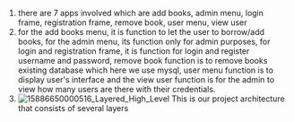 1. there are 7 apps involved which are add books, admin menu, login frame, registration frame, remove book, user menu, view user
2. for the add books menu, it is function to let the user to borrow/add books, for the admin menu, its function only for admin purposes, for login and registration frame, it is function for login and register username and password, remove book function is to remove books
   existing database which here we use mysql, user menu function is to display user's interface and the view user function is for the admin to view how many users are there with their credentials.
3. ![15886650000516_Layered_High_Level](https://github.com/user-attachments/assets/5c986adc-d7bc-4fb3-9fbf-be125960188d)
   This is our project architecture that consists of several layers
